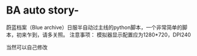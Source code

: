 # BA auto story-
蔚蓝档案（Blue archive）日服半自动过主线的python脚本，一个非常简单的脚本，初来乍到，请多关照。
注意事项：
模拟器显示配置应为1280*720，DPI240

当然可以自己修改
